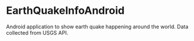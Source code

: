 # EarthQuakeInfoAndroid
Android application to show earth quake happening around the world. Data collected from USGS API.
